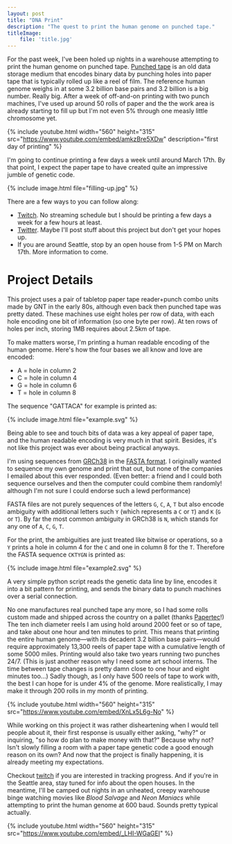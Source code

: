 ```yaml
---
layout: post
title: "DNA Print"
description: "The quest to print the human genome on punched tape."
titleImage:
    file: 'title.jpg'
---
```


For the past week, I've been holed up nights in a warehouse attempting to print the human genome on punched tape. [Punched tape](https://en.wikipedia.org/wiki/Punched_tape) is an old data storage medium that encodes binary data by punching holes into paper tape that is typically rolled up like a reel of film. The reference human genome weighs in at some 3.2 billion base pairs and 3.2 billion is a big number. Really big. After a week of off-and-on printing with two punch machines, I've used up around 50 rolls of paper and the the work area is already starting to fill up but I'm not even 5% through one measly little chromosome yet.

{% include youtube.html width="560" height="315" src="https://www.youtube.com/embed/amkzBre5XDw" description="first day of printing" %}

I'm going to continue printing a few days a week until around March 17th. By that point, I expect the paper tape to have created quite an impressive jumble of genetic code.

{% include image.html file="filling-up.jpg" %}

There are a few ways to you can follow along:

* [Twitch](https://twitch.tv/mattbierner). No streaming schedule but I should be printing a few days a week for a few hours at least.
* [Twitter](https://twitter.com/mattbierner). Maybe I'll post stuff about this project but don't get your hopes up.
* If you are around Seattle, stop by an open house from 1-5 PM on March 17th. More information to come.

# Project Details
This project uses a pair of tabletop paper tape reader+punch combo units made by GNT in the early 80s, although even back then punched tape was pretty dated. These machines use eight holes per row of data, with each hole encoding one bit of information (so one byte per row). At ten rows of holes per inch, storing 1MB requires about 2.5km of tape.

To make matters worse, I'm printing a human readable encoding of the human genome. Here's how the four bases we all know and love are encoded:

- A = hole in column 2
- C = hole in column 4
- G = hole in column 6
- T = hole in column 8

The sequence "GATTACA" for example is printed as:

{% include image.html file="example.svg" %}

Being able to see and touch bits of data was a key appeal of paper tape, and the human readable encoding is very much  in that spirit. Besides, it's not like this project was ever about being practical anyways.

I'm using sequences from [GRCh38](https://www.ncbi.nlm.nih.gov/assembly?term=GRCh38&cmd=DetailsSearch) in the [FASTA format](https://en.wikipedia.org/wiki/FASTA_format). I originally wanted to sequence my own genome and print that out, but none of the companies I emailed about this ever responded. (Even better: a friend and I could both sequence ourselves and then the computer could combine them randomly! although I'm not sure I could endorse such a lewd performance)

FASTA files are not purely sequences of the letters `G`, `C`, `A`, `T` but also encode ambiguity with additional letters such `Y` (which represents a `C` or `T`) and `K` (`G` or `T`). By far the most common ambiguity in GRCh38 is `N`, which stands for any one of `A`, `C`, `G`, `T`.

For the print, the ambiguities are just treated like bitwise or operations, so a `Y` prints a hole in column 4 for the `C` and one in column 8 for the `T`. Therefore the FASTA sequence `CKTYGN` is printed as:

{% include image.html file="example2.svg" %}

A very simple python script reads the genetic data line by line, encodes it into a bit pattern for printing, and sends the binary data to punch machines over a serial connection.

No one manufactures real punched tape any more, so I had some rolls custom made and shipped across the country on a pallet (thanks [Papertec](http://www.papertecinc.com/index.html)!) The ten inch diameter reels I am using hold around 2000 feet or so of tape, and take about one hour and ten minutes to print. This means that printing the entire human genome—with its decadent 3.2 billion base pairs—would require approximately 13,300 reels of paper tape with a cumulative length of some 5000 miles. Printing would also take two years running two punches 24/7. (This is just another reason why I need some art school interns. The time between tape changes is pretty damn close to one hour and eight minutes too...) Sadly though, as I only have 500 reels of tape to work with, the best I can hope for is under 4% of the genome. More realistically, I may make it through 200 rolls in my month of printing.

{% include youtube.html width="560" height="315" src="https://www.youtube.com/embed/XnLx5L6g-No" %}

While working on this project it was rather disheartening when I would tell people about it, their first response is usually either asking, "why?" or inquiring, "so how do plan to make money with that?" Because why not? Isn't slowly filling a room with a paper tape genetic code a good enough reason on its own? And now that the project is finally happening, it is already meeting my expectations.

Checkout [twitch](https://twitch.tv/mattbierner) if you are interested in tracking progress. And if you're in the Seattle area, stay tuned for info about the open houses. In the meantime, I'll be camped out nights in an unheated, creepy warehouse binge watching movies like *Blood Salvage* and *Neon Maniacs* while attempting to print the human genome at 600 baud. Sounds pretty typical actually.

{% include youtube.html width="560" height="315" src="https://www.youtube.com/embed/_LHI-WGaGEI" %}

<!--
Best movie so far: Vigilante (1983). Damn!

Worst: Blood Beat. Amazing poster (https://horrorpedia.com/2016/06/16/bloodbeat-blood-beat-reviews-movie-film-horror-1982-overview-cast-plot/) but the film is totally lame. Not even a bad kind of good. How the hell does it have a 4.5 on IMDB, while the far more trashy and infinitely more entertaining Blood Salvage is at 5.0 and Blood Rage is stuck at a disgraceful 5.5? Who are these uncultured consumers who don't know what makes a good "Blood ____" movie!
--> 

